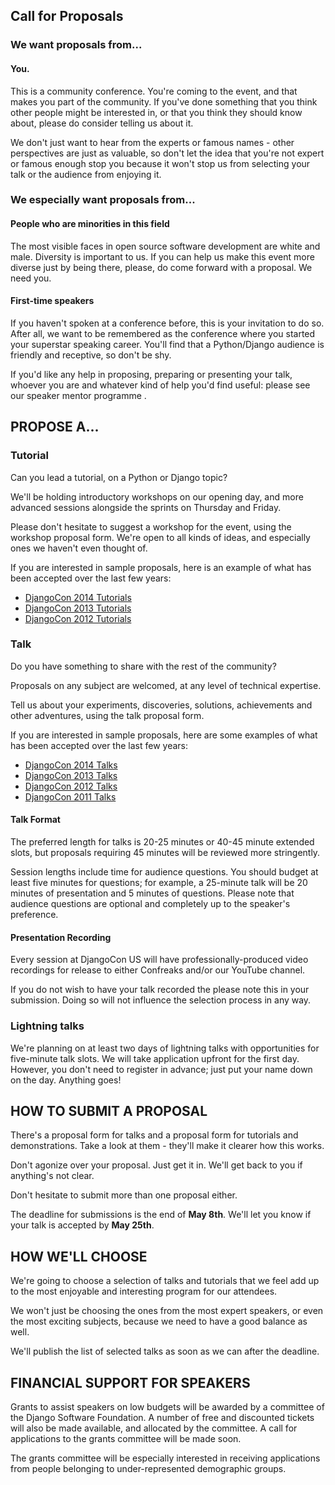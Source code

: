 ## Call for Proposals

### We want proposals from...

#### You.

This is a community conference. You're coming to the event, and that makes you part of the community. If you've done something that you think other people might be interested in, or that you think they should know about, please do consider telling us about it.

We don't just want to hear from the experts or famous names - other perspectives are just as valuable, so don't let the idea that you're not expert or famous enough stop you because it won't stop us from selecting your talk or the audience from enjoying it.

### We especially want proposals from...

#### People who are minorities in this field

The most visible faces in open source software development are white and male. Diversity is important to us. If you can help us make this event more diverse just by being there, please, do come forward with a proposal. We need you.

#### First-time speakers

If you haven't spoken at a conference before, this is your invitation to do so. After all, we want to be remembered as the conference where you started your superstar speaking career. You'll find that a Python/Django audience is friendly and receptive, so don't be shy.

If you'd like any help in proposing, preparing or presenting your talk, whoever you are and whatever kind of help you'd find useful: please see our speaker mentor programme .

## PROPOSE A...

### Tutorial

Can you lead a tutorial, on a Python or Django topic?

We'll be holding introductory workshops on our opening day, and more advanced sessions alongside the sprints on Thursday and Friday.

Please don't hesitate to suggest a workshop for the event, using the workshop proposal form. We're open to all kinds of ideas, and especially ones we haven't even thought of.

If you are interested in sample proposals, here is an example of what has been accepted over the last few years:

- [DjangoCon 2014 Tutorials](http://2014.djangocon.us/schedule/tutorials/list/)
- [DjangoCon 2013 Tutorials](https://web.archive.org/web/20131013030752id_/http://www.djangocon.us/tutorials/)
- [DjangoCon 2012 Tutorials](https://web.archive.org/web/20121103201916id_/http://www.djangocon.us/tutorials/)

### Talk

Do you have something to share with the rest of the community?

Proposals on any subject are welcomed, at any level of technical expertise.

Tell us about your experiments, discoveries, solutions, achievements and other adventures, using the talk proposal form.

If you are interested in sample proposals, here are some examples of what has been accepted over the last few years:

- [DjangoCon 2014 Talks](http://2014.djangocon.us/schedule/)
- [DjangoCon 2013 Talks](https://web.archive.org/web/20131101092915id_/http://www.djangocon.us/schedule/)
- [DjangoCon 2012 Talks](https://web.archive.org/web/20121112040401id_/http://www.djangocon.us/schedule)
- [DjangoCon 2011 Talks](http://2011.djangocon.us/schedule/)

#### Talk Format

The preferred length for talks is 20-25 minutes or 40-45 minute extended slots, but proposals requiring 45 minutes will be reviewed more stringently.

Session lengths include time for audience questions. You should budget at least five minutes for questions; for example, a 25-minute talk will be 20 minutes of presentation and 5 minutes of questions. Please note that audience questions are optional and completely up to the speaker's preference.

#### Presentation Recording

Every session at DjangoCon US will have professionally-produced video recordings for release to either Confreaks and/or our YouTube channel.

If you do not wish to have your talk recorded the please note this in your submission. Doing so will not influence the selection process in any way.

### Lightning talks

We're planning on at least two days of lightning talks with opportunities for five-minute talk slots. We will take application upfront for the first day. However, you don't need to register in advance; just put your name down on the day. Anything goes!

## HOW TO SUBMIT A PROPOSAL

There's a proposal form for talks and a proposal form for tutorials and demonstrations. Take a look at them - they'll make it clearer how this works.

Don't agonize over your proposal. Just get it in. We'll get back to you if anything's not clear.

Don't hesitate to submit more than one proposal either.

The deadline for submissions is the end of **May 8th**. We'll let you know if your talk is accepted by **May 25th**.

## HOW WE'LL CHOOSE

We're going to choose a selection of talks and tutorials that we feel add up to the most enjoyable and interesting program for our attendees.

We won't just be choosing the ones from the most expert speakers, or even the most exciting subjects, because we need to have a good balance as well.

We'll publish the list of selected talks as soon as we can after the deadline.

## FINANCIAL SUPPORT FOR SPEAKERS

Grants to assist speakers on low budgets will be awarded by a committee of the Django Software Foundation. A number of free and discounted tickets will also be made available, and allocated by the committee. A call for applications to the grants committee will be made soon.

The grants committee will be especially interested in receiving applications from people belonging to under-represented demographic groups.

